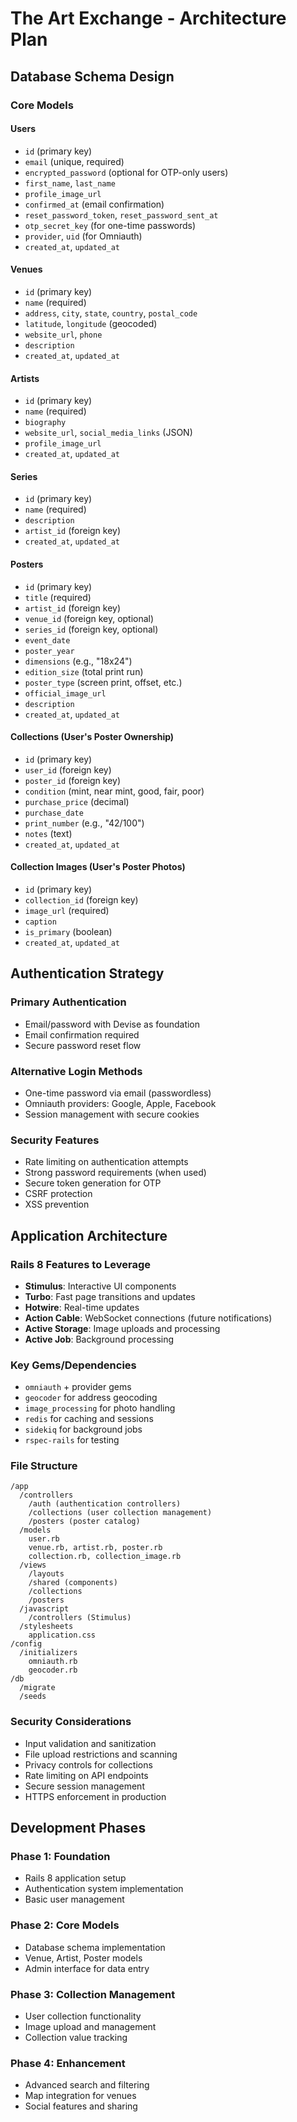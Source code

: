 # The Art Exchange - Architecture Plan

## Database Schema Design

### Core Models

#### Users
- `id` (primary key)
- `email` (unique, required)
- `encrypted_password` (optional for OTP-only users)
- `first_name`, `last_name`
- `profile_image_url`
- `confirmed_at` (email confirmation)
- `reset_password_token`, `reset_password_sent_at`
- `otp_secret_key` (for one-time passwords)
- `provider`, `uid` (for Omniauth)
- `created_at`, `updated_at`

#### Venues
- `id` (primary key)
- `name` (required)
- `address`, `city`, `state`, `country`, `postal_code`
- `latitude`, `longitude` (geocoded)
- `website_url`, `phone`
- `description`
- `created_at`, `updated_at`

#### Artists
- `id` (primary key)
- `name` (required)
- `biography`
- `website_url`, `social_media_links` (JSON)
- `profile_image_url`
- `created_at`, `updated_at`

#### Series
- `id` (primary key)
- `name` (required)
- `description`
- `artist_id` (foreign key)
- `created_at`, `updated_at`

#### Posters
- `id` (primary key)
- `title` (required)
- `artist_id` (foreign key)
- `venue_id` (foreign key, optional)
- `series_id` (foreign key, optional)
- `event_date`
- `poster_year`
- `dimensions` (e.g., "18x24")
- `edition_size` (total print run)
- `poster_type` (screen print, offset, etc.)
- `official_image_url`
- `description`
- `created_at`, `updated_at`

#### Collections (User's Poster Ownership)
- `id` (primary key)
- `user_id` (foreign key)
- `poster_id` (foreign key)
- `condition` (mint, near mint, good, fair, poor)
- `purchase_price` (decimal)
- `purchase_date`
- `print_number` (e.g., "42/100")
- `notes` (text)
- `created_at`, `updated_at`

#### Collection Images (User's Poster Photos)
- `id` (primary key)
- `collection_id` (foreign key)
- `image_url` (required)
- `caption`
- `is_primary` (boolean)
- `created_at`, `updated_at`

## Authentication Strategy

### Primary Authentication
- Email/password with Devise as foundation
- Email confirmation required
- Secure password reset flow

### Alternative Login Methods
- One-time password via email (passwordless)
- Omniauth providers: Google, Apple, Facebook
- Session management with secure cookies

### Security Features
- Rate limiting on authentication attempts
- Strong password requirements (when used)
- Secure token generation for OTP
- CSRF protection
- XSS prevention

## Application Architecture

### Rails 8 Features to Leverage
- **Stimulus**: Interactive UI components
- **Turbo**: Fast page transitions and updates
- **Hotwire**: Real-time updates
- **Action Cable**: WebSocket connections (future notifications)
- **Active Storage**: Image uploads and processing
- **Active Job**: Background processing

### Key Gems/Dependencies
- `omniauth` + provider gems
- `geocoder` for address geocoding
- `image_processing` for photo handling
- `redis` for caching and sessions
- `sidekiq` for background jobs
- `rspec-rails` for testing

### File Structure
```
/app
  /controllers
    /auth (authentication controllers)
    /collections (user collection management)
    /posters (poster catalog)
  /models
    user.rb
    venue.rb, artist.rb, poster.rb
    collection.rb, collection_image.rb
  /views
    /layouts
    /shared (components)
    /collections
    /posters
  /javascript
    /controllers (Stimulus)
  /stylesheets
    application.css
/config
  /initializers
    omniauth.rb
    geocoder.rb
/db
  /migrate
  /seeds
```

### Security Considerations
- Input validation and sanitization
- File upload restrictions and scanning
- Privacy controls for collections
- Rate limiting on API endpoints
- Secure session management
- HTTPS enforcement in production

## Development Phases

### Phase 1: Foundation
- Rails 8 application setup
- Authentication system implementation
- Basic user management

### Phase 2: Core Models
- Database schema implementation
- Venue, Artist, Poster models
- Admin interface for data entry

### Phase 3: Collection Management
- User collection functionality
- Image upload and management
- Collection value tracking

### Phase 4: Enhancement
- Advanced search and filtering
- Map integration for venues
- Social features and sharing